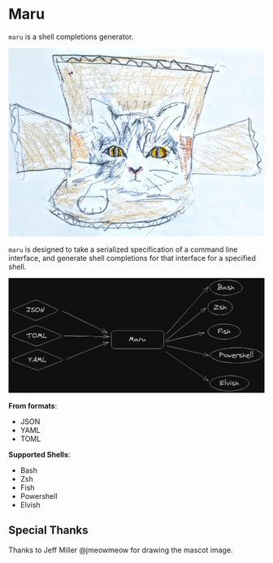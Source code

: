 # Maru

`maru` is a shell completions generator.

![Mascot Image](/assets/maru-mascot.jpg)

`maru` is designed to take a serialized specification of a command line interface, and generate shell completions for that interface for a specified shell.

![Formats Interchange Diagram](/assets/maru-formats-diagram.png)

**From formats**:

- JSON
- YAML
- TOML

**Supported Shells**:

- Bash
- Zsh
- Fish
- Powershell
- Elvish

## Special Thanks

Thanks to Jeff Miller @jmeowmeow for drawing the mascot image.
